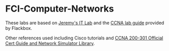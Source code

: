 # FCI-Computer-Networks
 
These labs are based on [Jeremy's IT Lab](https://www.youtube.com/c/JeremysITLab) and the [CCNA lab guide]((https://www.flackbox.com/cisco-ccna-lab-guide)) provided by Flackbox.

Other references used including Cisco tutorials and [CCNA 200-301 Official Cert Guide and Network Simulator Library](https://www.ciscopress.com/store/ccna-200-301-official-cert-guide-and-network-simulator-9780137837748).
